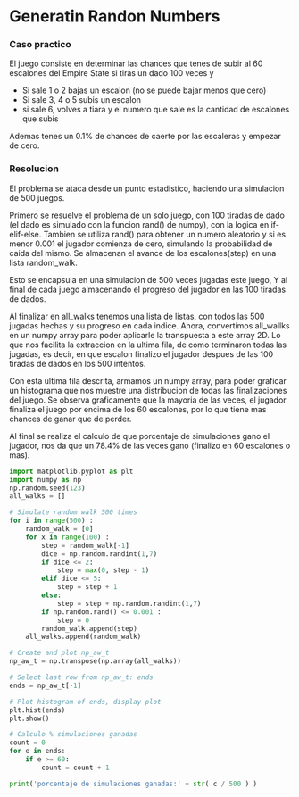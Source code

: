 # Generatin Randon Numbers

### Caso practico

El juego consiste en determinar las chances que tenes de subir al 60 escalones del Empire State 
si tiras un dado 100 veces y
- Si sale 1 o 2 bajas un escalon (no se puede bajar menos que cero)
- Si sale 3, 4 o 5 subis un escalon
- si sale 6, volves a tiara y el numero que sale es la cantidad de escalones que subis

Ademas tenes un 0.1% de chances de caerte por las escaleras y empezar de cero.

### Resolucion
El problema se ataca desde un punto estadistico, haciendo una simulacion de 500 juegos.

Primero se resuelve el problema de un solo juego, con 100 tiradas de dado (el dado es simulado
con la funcion rand() de numpy), con la logica en if-elif-else.
Tambien se utiliza rand() para obtener un numero aleatorio y si es menor 0.001 el jugador
comienza de cero, simulando la probabilidad de caida del mismo.
Se almacenan el avance de los escalones(step) en una lista random_walk.

Esto se encapsula en una simulacion de 500 veces jugadas este juego, Y al final de cada juego
almacenando el progreso del jugador en las 100 tiradas de dados.

Al finalizar en all_walks tenemos una lista de listas, con todos las 500 jugadas hechas y su progreso
en cada indice.
Ahora, convertimos all_wallks en un numpy array para poder aplicarle la transpuesta a este array 2D.
Lo que nos facilita la extraccion en la ultima fila, de como terminaron todas las jugadas, es decir,
en que escalon finalizo el jugador despues de las 100 tiradas de dados en los 500 intentos.

Con esta ultima fila descrita, armamos un numpy array, para poder graficar un histograma
que nos muestre una distribucion de todas las finalizaciones del juego.
Se observa graficamente que la mayoria de las veces, el jugador finaliza el juego por encima
de los 60 escalones, por lo que tiene mas chances de ganar que de perder.

Al final se realiza el calculo de que porcentaje de simulaciones gano el jugador,
nos da que un 78.4% de las veces gano (finalizo en 60 escalones o mas).

```python
import matplotlib.pyplot as plt
import numpy as np
np.random.seed(123)
all_walks = []

# Simulate random walk 500 times
for i in range(500) :
    random_walk = [0]
    for x in range(100) :
        step = random_walk[-1]
        dice = np.random.randint(1,7)
        if dice <= 2:
            step = max(0, step - 1)
        elif dice <= 5:
            step = step + 1
        else:
            step = step + np.random.randint(1,7)
        if np.random.rand() <= 0.001 :
            step = 0
        random_walk.append(step)
    all_walks.append(random_walk)

# Create and plot np_aw_t
np_aw_t = np.transpose(np.array(all_walks))

# Select last row from np_aw_t: ends
ends = np_aw_t[-1]

# Plot histogram of ends, display plot
plt.hist(ends)
plt.show()

# Calculo % simulaciones ganadas
count = 0
for e in ends:
    if e >= 60:
        count = count + 1

print('porcentaje de simulaciones ganadas:' + str( c / 500 ) )
```
